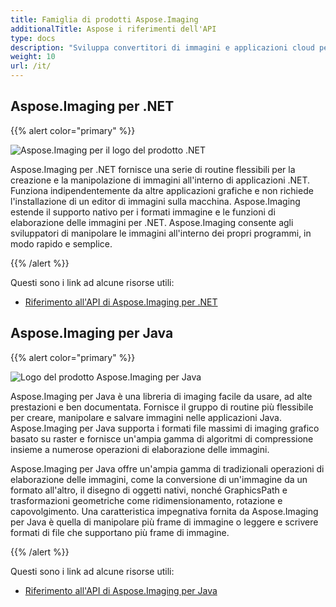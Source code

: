 ```yaml
---
title: Famiglia di prodotti Aspose.Imaging
additionalTitle: Aspose i riferimenti dell'API
type: docs
description: "Sviluppa convertitori di immagini e applicazioni cloud per l'elaborazione di immagini di documenti con le API Aspose.Imaging facili da usare. Aspose.Imaging è disponibile per .NET, Java e altre piattaforme."
weight: 10
url: /it/
---
```


## Aspose.Imaging per .NET

{{% alert color="primary" %}} 

![Aspose.Imaging per il logo del prodotto .NET](../home_1.png)

Aspose.Imaging per .NET fornisce una serie di routine flessibili per la creazione e la manipolazione di immagini all'interno di applicazioni .NET. Funziona indipendentemente da altre applicazioni grafiche e non richiede l'installazione di un editor di immagini sulla macchina. Aspose.Imaging estende il supporto nativo per i formati immagine e le funzioni di elaborazione delle immagini per .NET. Aspose.Imaging consente agli sviluppatori di manipolare le immagini all'interno dei propri programmi, in modo rapido e semplice.

{{% /alert %}}

Questi sono i link ad alcune risorse utili:
- [Riferimento all'API di Aspose.Imaging per .NET](/imaging/it/net/)

## Aspose.Imaging per Java

{{% alert color="primary" %}}

![Logo del prodotto Aspose.Imaging per Java](../home_2.png)

Aspose.Imaging per Java è una libreria di imaging facile da usare, ad alte prestazioni e ben documentata. Fornisce il gruppo di routine più flessibile per creare, manipolare e salvare immagini nelle applicazioni Java. Aspose.Imaging per Java supporta i formati file massimi di imaging grafico basato su raster e fornisce un'ampia gamma di algoritmi di compressione insieme a numerose operazioni di elaborazione delle immagini.

Aspose.Imaging per Java offre un'ampia gamma di tradizionali operazioni di elaborazione delle immagini, come la conversione di un'immagine da un formato all'altro, il disegno di oggetti nativi, nonché GraphicsPath e trasformazioni geometriche come ridimensionamento, rotazione e capovolgimento. Una caratteristica impegnativa fornita da Aspose.Imaging per Java è quella di manipolare più frame di immagine o leggere e scrivere formati di file che supportano più frame di immagine.

{{% /alert %}}

Questi sono i link ad alcune risorse utili:

- [Riferimento all'API di Aspose.Imaging per Java](/imaging/java/)
